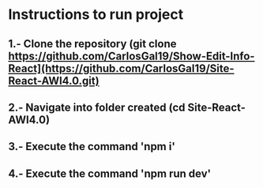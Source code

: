 # Instructions to run project

## 1.- Clone the repository (git clone https://github.com/CarlosGal19/Show-Edit-Info-React](https://github.com/CarlosGal19/Site-React-AWI4.0.git)

## 2.- Navigate into folder created (cd Site-React-AWI4.0)

## 3.- Execute the command 'npm i'

## 4.- Execute the command 'npm run dev'
